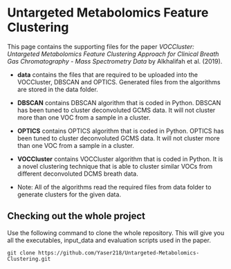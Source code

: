# Untargeted Metabolomics Feature Clustering

This page contains the supporting files for the paper *VOCCluster: Untargeted Metabolomics Feature Clustering Approach for Clinical Breath Gas Chromatography - Mass Spectrometry Data* by Alkhalifah et al. (2019).

- **data**  contains the files that are required to be uploaded into the VOCCluster, DBSCAN and OPTICS. Generated files from the algorithms are stored in the data folder.

- **DBSCAN** contains DBSCAN algorithm that is coded in Python. DBSCAN has been tuned to cluster deconvoluted GCMS data. It will not cluster more than one VOC from a sample in a cluster.

- **OPTICS** contains OPTICS algorithm that is coded in Python. OPTICS has been tuned to cluster deconvoluted GCMS data. It will not cluster more than one VOC from a sample in a cluster.

- **VOCCluster** contains VOCCluster algorithm that is coded in Python. It is a novel clustering technique that is able to cluster similar VOCs from different deconvoluted DCMS breath data.

- Note: All of the algorithms read the required files from data folder to generate clusters for the given data.



## Checking out the whole project

Use the following command to clone the whole repository. This will give you all the executables, input_data and evaluation scripts used in the paper.


```
git clone https://github.com/Yaser218/Untargeted-Metabolomics-Clustering.git
```
